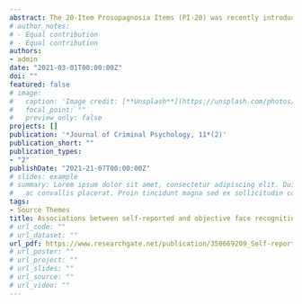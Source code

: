 ```yaml
---
abstract: The 20-Item Prosopagnosia Items (PI-20) was recently introduced as a self-report measure of face recognition abilities and as an instrument to help the diagnosis of prosopagnosia. In general, studies using this questionnaire have shown that observers have moderate to strong insights into their face recognition abilities. However, it remains unknown whether these insights are equivalent for the whole range of face recognition abilities. The present study investigates this issue using the Mandarin version of the PI-20 and the Cambridge Face Memory Test Chinese (CFMT-Chinese). Our results showed a moderate negative association between the PI-20 and the CFMT-Chinese. However, this association was driven by people with low and high face recognition ability, but absent in people within the typical range of face recognition performance. The implications of these results for the study of individual differences and the diagnosis of prosopagnosia are discussed.
# author_notes:
# - Equal contribution
# - Equal contribution
authors:
- admin
date: "2021-03-01T00:00:00Z"
doi: ""
featured: false
# image:
#   caption: 'Image credit: [**Unsplash**](https://unsplash.com/photos/jdD8gXaTZsc)'
#   focal_point: ""
#   preview_only: false
projects: []
publication: '*Journal of Criminal Psychology, 11*(2)'
publication_short: ""
publication_types:
- "2"
publishDate: "2021-21-07T00:00:00Z"
# slides: example
# summary: Lorem ipsum dolor sit amet, consectetur adipiscing elit. Duis posuere tellus
#   ac convallis placerat. Proin tincidunt magna sed ex sollicitudin condimentum.
tags:
- Source Themes
title: Associations between self-reported and objective face recognition abilities are only evident in above- and below-average recognisers
# url_code: ""
# url_dataset: ""
url_pdf: https://www.researchgate.net/publication/350669209_Self-reported_face_recognition_abilities_for_own_and_other-race_faces
# url_poster: ""
# url_project: ""
# url_slides: ""
# url_source: ""
# url_video: ""
---
```


